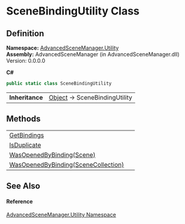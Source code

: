 # SceneBindingUtility Class




## Definition
**Namespace:** <a href="N_AdvancedSceneManager_Utility">AdvancedSceneManager.Utility</a>  
**Assembly:** AdvancedSceneManager (in AdvancedSceneManager.dll) Version: 0.0.0.0

**C#**
``` C#
public static class SceneBindingUtility
```

<table><tr><td><strong>Inheritance</strong></td><td><a href="https://learn.microsoft.com/dotnet/api/system.object" target="_blank" rel="noopener noreferrer">Object</a>  →  SceneBindingUtility</td></tr>
</table>



## Methods
<table>
<tr>
<td><a href="M_AdvancedSceneManager_Utility_SceneBindingUtility_GetBindings">GetBindings</a></td>
<td> </td></tr>
<tr>
<td><a href="M_AdvancedSceneManager_Utility_SceneBindingUtility_IsDuplicate">IsDuplicate</a></td>
<td> </td></tr>
<tr>
<td><a href="M_AdvancedSceneManager_Utility_SceneBindingUtility_WasOpenedByBinding">WasOpenedByBinding(Scene)</a></td>
<td> </td></tr>
<tr>
<td><a href="M_AdvancedSceneManager_Utility_SceneBindingUtility_WasOpenedByBinding_1">WasOpenedByBinding(SceneCollection)</a></td>
<td> </td></tr>
</table>

## See Also


#### Reference
<a href="N_AdvancedSceneManager_Utility">AdvancedSceneManager.Utility Namespace</a>  
